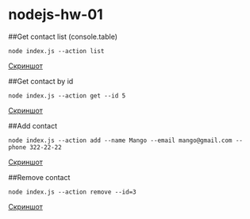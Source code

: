 <h1>nodejs-hw-01</h1>

##Get contact list (console.table)

```
node index.js --action list
```

[Скриншот](https://monosnap.com/file/8YgJHzRpTYwaJG8gu05E2v5Uf7IKVS)

##Get contact by id

```
node index.js --action get --id 5
```

[Скриншот](https://monosnap.com/file/QEA77Rvd0RFkPTLwQBPBrtvU9QHiTN)

##Add contact

```
node index.js --action add --name Mango --email mango@gmail.com --phone 322-22-22
```

[Скриншот](https://monosnap.com/file/HWUylUlyCK1JmwQ4njM8XEZPuTBEdF)

##Remove contact

```
node index.js --action remove --id=3
```

[Скриншот](https://monosnap.com/file/WWji837JLla8KEPWr87Yhc7FjW7F3b)
